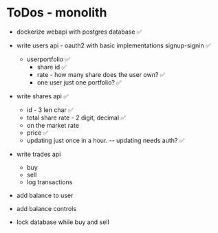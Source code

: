 # ToDos - monolith

- dockerize webapi with postgres database ✅
- write users api - oauth2 with basic implementations signup-signin ✅

  - userportfolio ✅
    - share id ✅
    - rate - how many share does the user own? ✅
    - one user just one portfolio? ✅

- write shares api ✅

  - id - 3 len char ✅
  - total share rate - 2 digit, decimal ✅
  - on the market rate
  - price ✅
  - updating just once in a hour. -- updating needs auth? ✅

- write trades api

  - buy
  - sell
  - log transactions

- add balance to user
- add balance controls
- lock database while buy and sell

